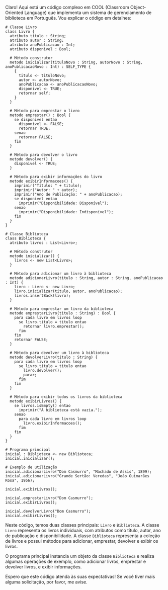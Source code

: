 Claro! Aqui está um código complexo em COOL (Classroom Object-Oriented Language) que implementa um sistema de gerenciamento de biblioteca em Português. Vou explicar o código em detalhes:

```
# Classe Livro
class Livro {
  atributo titulo : String;
  atributo autor : String;
  atributo anoPublicacao : Int;
  atributo disponivel : Bool;
  
  # Método construtor
  metodo inicializar(tituloNovo : String, autorNovo : String, anoPublicacaoNovo : Int) : SELF_TYPE {
    {
      titulo <- tituloNovo;
      autor <- autorNovo;
      anoPublicacao <- anoPublicacaoNovo;
      disponivel <- TRUE;
      retornar self;
    }
  }
  
  # Método para emprestar o livro
  metodo emprestar() : Bool {
    se disponivel entao
      disponivel <- FALSE;
      retornar TRUE;
    senao
      retornar FALSE;
    fim
  }
  
  # Método para devolver o livro
  metodo devolver() {
    disponivel <- TRUE;
  }
  
  # Método para exibir informações do livro
  metodo exibirInformacoes() {
    imprimir("Título: " + titulo);
    imprimir("Autor: " + autor);
    imprimir("Ano de Publicação: " + anoPublicacao);
    se disponivel entao
      imprimir("Disponibilidade: Disponível");
    senao
      imprimir("Disponibilidade: Indisponível");
    fim
  }
}

# Classe Biblioteca
class Biblioteca {
  atributo livros : List<Livro>;
  
  # Método construtor
  metodo inicializar() {
    livros <- new List<Livro>;
  }
  
  # Método para adicionar um livro à biblioteca
  metodo adicionarLivro(titulo : String, autor : String, anoPublicacao : Int) {
    livro : Livro <- new Livro;
    livro.inicializar(titulo, autor, anoPublicacao);
    livros.insertBack(livro);
  }
  
  # Método para emprestar um livro da biblioteca
  metodo emprestarLivro(titulo : String) : Bool {
    para cada livro em livros loop
      se livro.titulo = titulo entao
        retornar livro.emprestar();
      fim
    fim
    retornar FALSE;
  }
  
  # Método para devolver um livro à biblioteca
  metodo devolverLivro(titulo : String) {
    para cada livro em livros loop
      se livro.titulo = titulo entao
        livro.devolver();
        parar;
      fim
    fim
  }
  
  # Método para exibir todos os livros da biblioteca
  metodo exibirLivros() {
    se livros.isEmpty() entao
      imprimir("A biblioteca está vazia.");
    senao
      para cada livro em livros loop
        livro.exibirInformacoes();
      fim
    fim
  }
}

# Programa principal
inicial : Biblioteca <- new Biblioteca;
inicial.inicializar();

# Exemplo de utilização
inicial.adicionarLivro("Dom Casmurro", "Machado de Assis", 1899);
inicial.adicionarLivro("Grande Sertão: Veredas", "João Guimarães Rosa", 1956);

inicial.exibirLivros();

inicial.emprestarLivro("Dom Casmurro");
inicial.exibirLivros();

inicial.devolverLivro("Dom Casmurro");
inicial.exibirLivros();
```

Neste código, temos duas classes principais: `Livro` e `Biblioteca`. A classe `Livro` representa os livros individuais, com atributos como título, autor, ano de publicação e disponibilidade. A classe `Biblioteca` representa a coleção de livros e possui métodos para adicionar, emprestar, devolver e exibir os livros.

O programa principal instancia um objeto da classe `Biblioteca` e realiza algumas operações de exemplo, como adicionar livros, emprestar e devolver livros, e exibir informações.

Espero que este código atenda às suas expectativas! Se você tiver mais alguma solicitação, por favor, me avise.